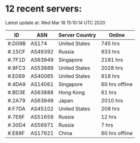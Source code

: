 # 12 recent servers:

Latest update at: Wed Mar 18 15:10:14 UTC 2020

| ID | ASN | Server Country | Online |
| -- | --- | -------------- | ------ |
| #.D09B | AS174 | United States | 745 hrs |
| #.15CF | AS49392 | Russia | 933 hrs |
| #.7F1D | AS63949 | Singapore | 2181 hrs |
| #.9FC3 | AS53889 | United States | 2028 hrs |
| #.E069 | AS40065 | United States | 918 hrs |
| #.4DA9 | AS14061 | Singapore | 60 hrs offline |
| #.BD3E | AS63888 | Hong Kong | 61 hrs |
| #.2A79 | AS63949 | Japan | 2010 hrs |
| #.F7DA | AS45102 | United States | 208 hrs |
| #.7E6F | AS51659 | Russia | 12 hrs |
| #.30D4 | AS56971 | Russia | 7 hrs |
| #.E88F | AS17621 | China | 60 hrs offline |

